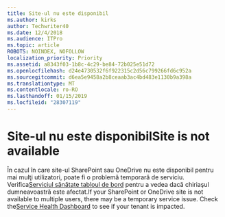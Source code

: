 ```yaml
---
title: Site-ul nu este disponibil
ms.author: kirks
author: Techwriter40
ms.date: 12/4/2018
ms.audience: ITPro
ms.topic: article
ROBOTS: NOINDEX, NOFOLLOW
localization_priority: Priority
ms.assetid: a8343f03-1b8c-4c29-be84-72b025e51d72
ms.openlocfilehash: d24e4730532f6f922315c2d56c799266fd6c952a
ms.sourcegitcommit: d6ea5e9458a2b8ceaab3ac4bd483e1130b9a398a
ms.translationtype: MT
ms.contentlocale: ro-RO
ms.lasthandoff: 01/15/2019
ms.locfileid: "28307119"
---
```

# <a name="site-is-not-available"></a><span data-ttu-id="5a24d-102">Site-ul nu este disponibil</span><span class="sxs-lookup"><span data-stu-id="5a24d-102">Site is not available</span></span>

<span data-ttu-id="5a24d-p101">În cazul în care site-ul SharePoint sau OneDrive nu este disponibil pentru mai mulţi utilizatori, poate fi o problemă temporară de serviciu. Verifica[Serviciul sănătate tabloul de bord](https://admin.microsoft.com/AdminPortal/Home#/servicehealth) pentru a vedea dacă chiriaşul dumneavoastră este afectat.</span><span class="sxs-lookup"><span data-stu-id="5a24d-p101">If your SharePoint or OneDrive site is not available to multiple users, there may be a temporary service issue. Check the[Service Health Dashboard](https://admin.microsoft.com/AdminPortal/Home#/servicehealth) to see if your tenant is impacted.</span></span> 
  

